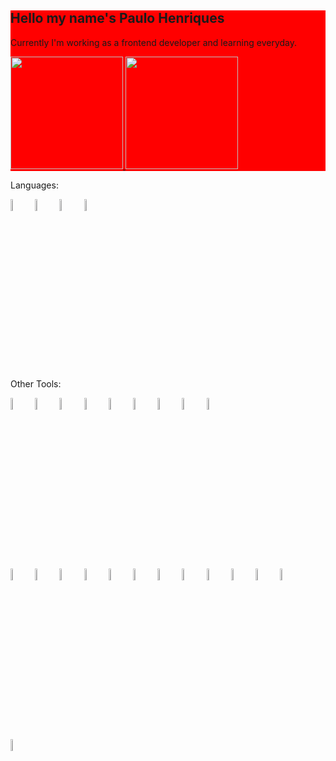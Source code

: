 <div style="background:red;">
  <h2>Hello my name's Paulo Henriques</h2>

   <p>Currently I'm working as a frontend developer and learning everyday.</p>



  <a href="https://github.com/sqirum">
  <img height="180em" src="https://github-readme-stats.vercel.app/api?username=sqirum&show_icons=true&theme=dracula&include_all_commits=true&count_private=true" style="text-decoration:none;">
  <img height="180em" src="https://github-readme-stats.vercel.app/api/top-langs/?username=sqirum&layout=compact&langs_count=7&theme=dracula" style="text-decoration:none;">
  </a>
</div>

<p>Languages:</p>
<div>
<img src="https://cdn.jsdelivr.net/gh/devicons/devicon/icons/html5/html5-original.svg" width="7%" style="display:inline-block;"/>
<img src="https://cdn.jsdelivr.net/gh/devicons/devicon/icons/css3/css3-original.svg" width="7%" style="display:inline-block;"/>
<img src="https://cdn.jsdelivr.net/gh/devicons/devicon/icons/javascript/javascript-original.svg" width="7%" style="display:inline-block;"/>
<img src="https://cdn.jsdelivr.net/gh/devicons/devicon/icons/typescript/typescript-original.svg" width="7%" style="display:inline-block;"/>
</div>

<p>Other Tools:</p>
<div>
<img src="https://cdn.jsdelivr.net/gh/devicons/devicon/icons/nodejs/nodejs-original.svg" width="7%" style="display:inline-block;"/>
<img src="https://cdn.jsdelivr.net/gh/devicons/devicon/icons/wordpress/wordpress-plain.svg" width="7%" style="display:inline-block;"/>
<img src="https://cdn.jsdelivr.net/gh/devicons/devicon/icons/jquery/jquery-original.svg" width="7%" style="display:inline-block;"/>
<img src="https://cdn.jsdelivr.net/gh/devicons/devicon/icons/git/git-original.svg" width="7%" style="display:inline-block;"/>
<img src="https://cdn.jsdelivr.net/gh/devicons/devicon/icons/bootstrap/bootstrap-plain.svg" width="7%" style="display:inline-block;"/>
<img src="https://cdn.jsdelivr.net/gh/devicons/devicon/icons/sass/sass-original.svg" width="7%" style="display:inline-block;"/>
<img src="https://cdn.jsdelivr.net/gh/devicons/devicon/icons/gulp/gulp-plain.svg" width="7%"  style="display:inline-block;"/>
<img src="https://cdn.jsdelivr.net/gh/devicons/devicon/icons/docker/docker-original.svg" width="7%" style="display:inline-block;"/>
<img src="https://cdn.jsdelivr.net/gh/devicons/devicon/icons/bitbucket/bitbucket-original.svg" width="7%" style="display:inline-block;"/>
</div>


<div>
<img src="https://cdn.jsdelivr.net/gh/devicons/devicon/icons/html5/html5-original-wordmark.svg" width="7%" style="display:inline-block;"/>
<img src="https://cdn.jsdelivr.net/gh/devicons/devicon/icons/css3/css3-original-wordmark.svg" width="7%" style="display:inline-block;"/>
<img src="https://cdn.jsdelivr.net/gh/devicons/devicon/icons/javascript/javascript-original.svg" width="7%" style="display:inline-block;"/>
<img src="https://cdn.jsdelivr.net/gh/devicons/devicon/icons/typescript/typescript-original.svg" width="7%" style="display:inline-block;"/>
<img src="https://cdn.jsdelivr.net/gh/devicons/devicon/icons/git/git-original-wordmark.svg" width="7%" style="display:inline-block;"/>
<img src="https://cdn.jsdelivr.net/gh/devicons/devicon/icons/bootstrap/bootstrap-plain-wordmark.svg" width="7%" style="display:inline-block;"/>
<img src="https://cdn.jsdelivr.net/gh/devicons/devicon/icons/sass/sass-original.svg" width="7%" style="display:inline-block;"/>
<img src="https://cdn.jsdelivr.net/gh/devicons/devicon/icons/jquery/jquery-original-wordmark.svg" width="7%" style="display:inline-block;"/>
<img src="https://cdn.jsdelivr.net/gh/devicons/devicon/icons/wordpress/wordpress-original.svg" width="7%" style="display:inline-block;"/>
<img src="https://cdn.jsdelivr.net/gh/devicons/devicon/icons/gulp/gulp-plain.svg" width="7%" style="display:inline-block;"/>
<img src="https://cdn.jsdelivr.net/gh/devicons/devicon/icons/docker/docker-original-wordmark.svg" width="7%" style="display:inline-block;"/>
<img src="https://cdn.jsdelivr.net/gh/devicons/devicon/icons/nodejs/nodejs-original-wordmark.svg" width="7%" style="display:inline-block;"/>
<img src="https://cdn.jsdelivr.net/gh/devicons/devicon/icons/bitbucket/bitbucket-original-wordmark.svg" width="7%" style="display:inline-block;"/>
</div>

